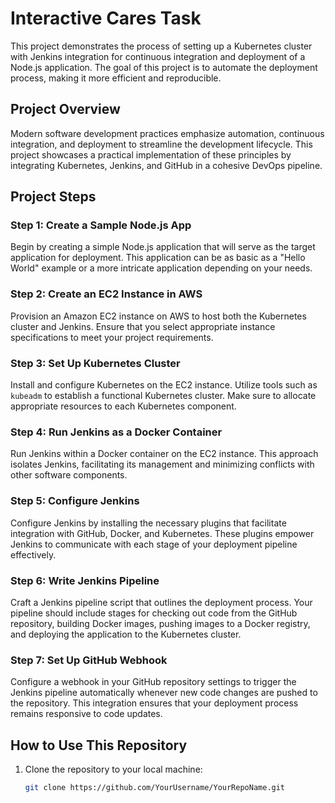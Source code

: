 # Interactive Cares Task

This project demonstrates the process of setting up a Kubernetes cluster with Jenkins integration for continuous integration and deployment of a Node.js application. The goal of this project is to automate the deployment process, making it more efficient and reproducible.

## Project Overview

Modern software development practices emphasize automation, continuous integration, and deployment to streamline the development lifecycle. This project showcases a practical implementation of these principles by integrating Kubernetes, Jenkins, and GitHub in a cohesive DevOps pipeline.

## Project Steps

### Step 1: Create a Sample Node.js App

Begin by creating a simple Node.js application that will serve as the target application for deployment. This application can be as basic as a "Hello World" example or a more intricate application depending on your needs.

### Step 2: Create an EC2 Instance in AWS

Provision an Amazon EC2 instance on AWS to host both the Kubernetes cluster and Jenkins. Ensure that you select appropriate instance specifications to meet your project requirements.

### Step 3: Set Up Kubernetes Cluster

Install and configure Kubernetes on the EC2 instance. Utilize tools such as `kubeadm` to establish a functional Kubernetes cluster. Make sure to allocate appropriate resources to each Kubernetes component.

### Step 4: Run Jenkins as a Docker Container

Run Jenkins within a Docker container on the EC2 instance. This approach isolates Jenkins, facilitating its management and minimizing conflicts with other software components.

### Step 5: Configure Jenkins

Configure Jenkins by installing the necessary plugins that facilitate integration with GitHub, Docker, and Kubernetes. These plugins empower Jenkins to communicate with each stage of your deployment pipeline effectively.

### Step 6: Write Jenkins Pipeline

Craft a Jenkins pipeline script that outlines the deployment process. Your pipeline should include stages for checking out code from the GitHub repository, building Docker images, pushing images to a Docker registry, and deploying the application to the Kubernetes cluster.

### Step 7: Set Up GitHub Webhook

Configure a webhook in your GitHub repository settings to trigger the Jenkins pipeline automatically whenever new code changes are pushed to the repository. This integration ensures that your deployment process remains responsive to code updates.

## How to Use This Repository

1. Clone the repository to your local machine:

   ```bash
   git clone https://github.com/YourUsername/YourRepoName.git

